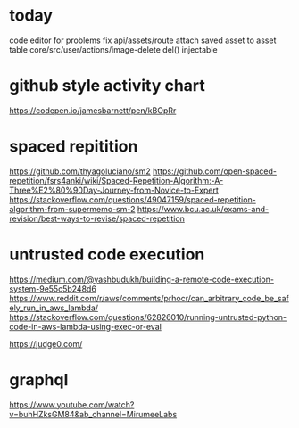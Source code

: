 # today
code editor for problems fix
api/assets/route  attach saved asset to asset table
core/src/user/actions/image-delete del()
injectable

# github style activity chart
https://codepen.io/jamesbarnett/pen/kBOpRr


# spaced repitition
https://github.com/thyagoluciano/sm2
https://github.com/open-spaced-repetition/fsrs4anki/wiki/Spaced-Repetition-Algorithm:-A-Three%E2%80%90Day-Journey-from-Novice-to-Expert
https://stackoverflow.com/questions/49047159/spaced-repetition-algorithm-from-supermemo-sm-2
https://www.bcu.ac.uk/exams-and-revision/best-ways-to-revise/spaced-repetition

# untrusted code execution
https://medium.com/@yashbudukh/building-a-remote-code-execution-system-9e55c5b248d6
https://www.reddit.com/r/aws/comments/prhocr/can_arbitrary_code_be_safely_run_in_aws_lambda/
https://stackoverflow.com/questions/62826010/running-untrusted-python-code-in-aws-lambda-using-exec-or-eval

https://judge0.com/


# graphql
https://www.youtube.com/watch?v=buhHZksGM84&ab_channel=MirumeeLabs